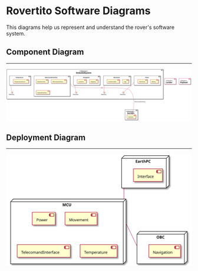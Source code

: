 # Rovertito Software Diagrams

This diagrams help us represent and understand the rover's software system.

## Component Diagram
---

![Component Diagram image](img/component_diagram.svg)

## Deployment Diagram
---

![Deployment Diagram image](img/deployment_diagram.svg)